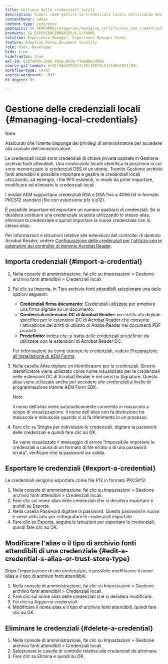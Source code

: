 ```yaml
---
title: Gestione delle credenziali locali
description: Scopri come gestire le credenziali locali utilizzando Gestione archivio fonti attendibili. I moduli AEM supportano le credenziali RSA e DSA nel modulo standard PKCS12.
contentOwner: admin
content-type: reference
geptopics: SG_AEMFORMS/categories/managing_certificates_and_credentials
products: SG_EXPERIENCEMANAGER/6.5/FORMS
solution: Experience Manager, Experience Manager Forms
feature: Adaptive Forms,Document Security
role: User, Developer
hide: true
hidefromtoc: true
exl-id: d297ab09-2b92-442a-8b19-ffee86e24bb9
source-git-commit: bc91f56d447d1f2c26c160f5c414fd0e6054f84c
workflow-type: tm+mt
source-wordcount: '533'
ht-degree: 0%

---
```


# Gestione delle credenziali locali {#managing-local-credentials}

>[!NOTE]
> 
> Assicurati che l’utente disponga dei privilegi di amministratore per accedere alla console dell’amministratore.

Le credenziali locali sono credenziali di chiave privata ospitate in Gestione archivio fonti attendibili. Una *credenziale locale* identifica la posizione in cui sono memorizzate le credenziali DES di un utente. Tramite Gestione archivio fonti attendibili è possibile importare e gestire le credenziali locali utilizzando, ad esempio, i file PFX esistenti, in modo da poter importare, modificare ed eliminare le credenziali locali.

I moduli AEM supportano credenziali RSA e DSA fino a 4096 bit in formato PKCS12 standard (file con estensione pfx e p12).

È possibile importare ed esportare un numero qualsiasi di credenziali. Se si desidera sostituire una credenziale scaduta utilizzando lo stesso alias, eliminare la credenziale e quindi importare la nuova credenziale con lo stesso alias.

Per informazioni e istruzioni relative alle estensioni del controller di dominio Acrobat Reader, vedere [Configurazione delle credenziali per l&#39;utilizzo con le estensioni del controller di dominio Acrobat Reader](/help/forms/using/admin-help/configuring-credentials-acrobat-reader-dc.md#configuring-credentials-for-use-with-acrobat-reader-dc-extensions).

## Importa credenziali {#import-a-credential}

1. Nella console di amministrazione, fai clic su Impostazioni > Gestione archivio fonti attendibili > Credenziali locali.
1. Fai clic su Importa. In Tipo archivio fonti attendibili selezionare una delle opzioni seguenti:

   * **Credenziali firma documento:** Credenziali utilizzate per emettere una firma digitale su un documento.
   * **Credenziali estensioni DC di Acrobat Reader:** un certificato digitale specifico per le estensioni DC di Acrobat Reader che consente l&#39;attivazione dei diritti di utilizzo di Adobe Reader nei documenti PDF prodotti.
   * **Predefinito:** indica che si tratta delle credenziali predefinite da utilizzare con le estensioni di Acrobat Reader DC.

   Per informazioni su come ottenere le credenziali, vedere [Preparazione all&#39;installazione di AEM Forms](https://helpx.adobe.com/pdf/aem-forms/6-3/prepare-install-single-server.pdf).

1. Nella casella Alias digitare un identificatore per le credenziali. Questo identificatore viene utilizzato come nome visualizzato per le credenziali nelle estensioni DC di Acrobat Reader e nel servizio Signature. Questo alias viene utilizzato anche per accedere alle credenziali a livello di programmazione tramite AEM Form SDK.

   >[!NOTE]
   >
   >Il nome dell’alias viene automaticamente convertito in maiuscolo a scopo di visualizzazione. Il nome dell&#39;alias non fa distinzione tra maiuscole e minuscole quando vi si fa riferimento in un processo.

1. Fare clic su Sfoglia per individuare le credenziali, digitare la password delle credenziali e quindi fare clic su OK.

   Se viene visualizzato il messaggio di errore &quot;Impossibile importare le credenziali a causa di un formato di file errato o di una password errata&quot;, verificare che la password sia valida.

## Esportare le credenziali {#export-a-credential}

Le credenziali vengono esportate come file P12 in formato PKCS#12.

1. Nella console di amministrazione, fai clic su Impostazioni > Gestione archivio fonti attendibili > Credenziali locali.
1. Fare clic sul nome alias delle credenziali che si desidera esportare e quindi su Esporta.
1. Nella casella Password digitare la password. Questa password è nuova e viene utilizzata per crittografare le credenziali esportate.
1. Fare clic su Esporta, seguire le istruzioni per esportare le credenziali, quindi fare clic su OK.

## Modificare l&#39;alias o il tipo di archivio fonti attendibili di una credenziale {#edit-a-credential-s-alias-or-trust-store-type}

Dopo l&#39;importazione di una credenziale, è possibile modificarne il nome alias e il tipo di archivio fonti attendibili.

1. Nella console di amministrazione, fai clic su Impostazioni > Gestione archivio fonti attendibili > Credenziali locali.
1. Fare clic sul nome alias delle credenziali che si desidera modificare.
1. Fai clic su Aggiorna credenziali.
1. Modificare il nome alias e il tipo di archivio fonti attendibili, quindi fare clic su OK.

## Eliminare le credenziali {#delete-a-credential}

1. Nella console di amministrazione, fai clic su Impostazioni > Gestione archivio fonti attendibili > Credenziali locali.
1. Selezionare le caselle di controllo relative alle credenziali da eliminare.
1. Fare clic su Elimina e quindi su OK.
